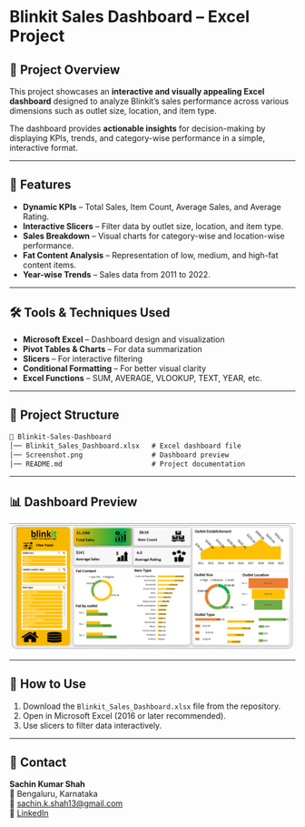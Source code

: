 # Blinkit Sales Dashboard – Excel Project  

## 📌 Project Overview  
This project showcases an **interactive and visually appealing Excel dashboard** designed to analyze Blinkit’s sales performance across various dimensions such as outlet size, location, and item type.  

The dashboard provides **actionable insights** for decision-making by displaying KPIs, trends, and category-wise performance in a simple, interactive format.  

---

## 🎯 Features  
- **Dynamic KPIs** – Total Sales, Item Count, Average Sales, and Average Rating.  
- **Interactive Slicers** – Filter data by outlet size, location, and item type.  
- **Sales Breakdown** – Visual charts for category-wise and location-wise performance.  
- **Fat Content Analysis** – Representation of low, medium, and high-fat content items.  
- **Year-wise Trends** – Sales data from 2011 to 2022.  

---

## 🛠 Tools & Techniques Used  
- **Microsoft Excel** – Dashboard design and visualization  
- **Pivot Tables & Charts** – For data summarization  
- **Slicers** – For interactive filtering  
- **Conditional Formatting** – For better visual clarity  
- **Excel Functions** – SUM, AVERAGE, VLOOKUP, TEXT, YEAR, etc.  

---

## 📂 Project Structure  
```
📁 Blinkit-Sales-Dashboard
│── Blinkit_Sales_Dashboard.xlsx   # Excel dashboard file
│── Screenshot.png                 # Dashboard preview
│── README.md                      # Project documentation
```

---

## 📊 Dashboard Preview  
![Dashboard Preview](Blinkit_dashboard.png)  

---

## 🚀 How to Use  
1. Download the `Blinkit_Sales_Dashboard.xlsx` file from the repository.  
2. Open in Microsoft Excel (2016 or later recommended).  
3. Use slicers to filter data interactively.  

---

## 📧 Contact  
**Sachin Kumar Shah**  
📍 Bengaluru, Karnataka  
📩 sachin.k.shah13@gmail.com  
🔗 [LinkedIn](https://www.linkedin.com/in/sachin-shah16/)  
